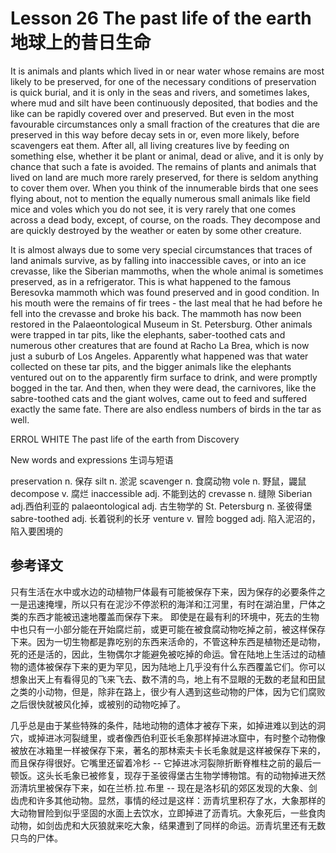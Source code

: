 # Lesson 26 The past life of the earth 地球上的昔日生命
It is animals and plants which lived in or near water whose remains are most likely to be preserved, for one of the necessary conditions of preservation is quick burial, and it is only in the seas and rivers, and sometimes lakes, where mud and silt have been continuously deposited, that bodies and the like can be rapidly covered over and preserved. But even in the most favourable circumstances only a small fraction of the creatures that die are preserved in this way before decay sets in or, even more likely, before scavengers eat them. After all, all living creatures live by feeding on something else, whether it be plant or animal, dead or alive, and it is only by chance that such a fate is avoided. The remains of plants and animals that lived on land are much more rarely preserved, for there is seldom anything to cover them over. When you think of the innumerable birds that one sees flying about, not to mention the equally numerous small animals like field mice and voles which you do not see, it is very rarely that one comes across a dead body, except, of course, on the roads. They decompose and are quickly destroyed by the weather or eaten by some other creature.

It is almost always due to some very special circumstances that traces of land animals survive, as by falling into inaccessible caves, or into an ice crevasse, like the Siberian mammoths, when the whole animal is sometimes preserved, as in a refrigerator. This is what happened to the famous Beresovka mammoth which was found preserved and in good condition. In his mouth were the remains of fir trees - the last meal that he had before he fell into the crevasse and broke his back. The mammoth has now been restored in the Palaeontological Museum in St. Petersburg. Other animals were trapped in tar pits, like the elephants, saber-toothed cats and numerous other creatures that are found at Racho La Brea, which is now just a suburb of Los Angeles. Apparently what happened was that water collected on these tar pits, and the bigger animals like the elephants ventured out on to the apparently firm surface to drink, and were promptly bogged in the tar. And then, when they were dead, the carnivores, like the sabre-toothed cats and the giant wolves, came out to feed and suffered exactly the same fate. There are also endless numbers of birds in the tar as well.

ERROL WHITE The past life of the earth from Discovery

New words and expressions 生词与短语

preservation n. 保存
	silt n. 淤泥
	scavenger n. 食腐动物
	vole n. 野鼠，鼹鼠
	decompose v. 腐烂
	inaccessible adj. 不能到达的
	crevasse n. 缝隙
	Siberian adj.西伯利亚的
	palaeontological adj. 古生物学的
	St. Petersburg n. 圣彼得堡
	sabre-toothed adj. 长着锐利的长牙
	venture v. 冒险
	bogged adj. 陷入泥沼的，陷入要困境的

## 参考译文

只有生活在水中或水边的动植物尸体最有可能被保存下来，因为保存的必要条件之一是迅速掩埋，所以只有在泥沙不停淤积的海洋和江河里，有时在湖泊里，尸体之类的东西才能被迅速地覆盖而保存下来。 即使是在最有利的环境中，死去的生物中也只有一小部分能在开始腐烂前，或更可能在被食腐动物吃掉之前，被这样保存下来。因为一切生物都是靠吃别的东西来活命的，不管这种东西是植物还是动物，死的还是活的，因此，生物偶尔才能避免被吃掉的命运。曾在陆地上生活过的动植物的遗体被保存下来的更为罕见，因为陆地上几乎没有什么东西覆盖它们。你可以想象出天上有看得见的飞来飞去、数不清的鸟，地上有不显眼的无数的老鼠和田鼠之类的小动物，但是，除非在路上，很少有人遇到这些动物的尸体，因为它们腐败之后很快就被风化掉，或被别的动物吃掉了。

几乎总是由于某些特殊的条件，陆地动物的遗体才被存下来，如掉进难以到达的洞穴，或掉进冰河裂缝里，或者像西伯利亚长毛象那样掉进冰窟中，有时整个动物像被放在冰箱里一样被保存下来，著名的那林索夫卡长毛象就是这样被保存下来的，而且保存得很好。它嘴里还留着冷杉 -- 它掉进冰河裂隙折断脊椎柱之前的最后一顿饭。这头长毛象已被修复，现存于圣彼得堡古生物学博物馆。有的动物掉进天然沥清坑里被保存下来，如在兰桥.拉.布里 -- 现在是洛杉矶的郊区发现的大象、剑齿虎和许多其他动物。显然，事情的经过是这样：沥青坑里积存了水，大象那样的大动物冒险到似乎坚固的水面上去饮水，立即掉进了沥青坑。大象死后，一些食肉动物，如剑齿虎和大灰狼就来吃大象，结果遭到了同样的命运。沥青坑里还有无数只鸟的尸体。
